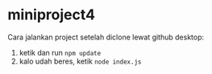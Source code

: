 # miniproject4

Cara jalankan project setelah diclone lewat github desktop:

1. ketik dan run `npm update`
2. kalo udah beres, ketik `node index.js` 

 
